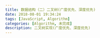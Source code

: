 ```yaml
---
title: 数据结构（二）二叉树(广度优先、深度优先)
date: 2018-08-01 19:34:24
tags: [JavaScript, Algorithm]
categories: [Algorithm, 未完成]
description: 二叉树实现(广度优先、深度优先)
---
```

